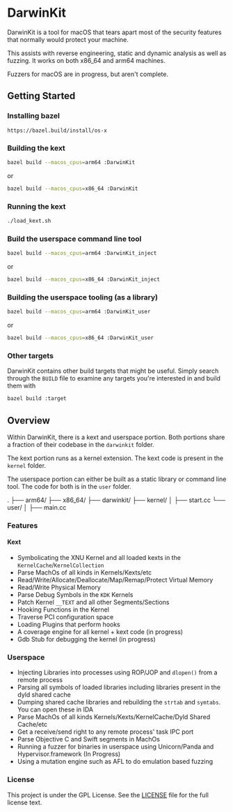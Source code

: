 # DarwinKit
DarwinKit is a tool for macOS that tears apart most of the security features that normally would
protect your machine.

This assists with reverse engineering, static and dynamic analysis as well as fuzzing. It works on both
x86_64 and arm64 machines.

Fuzzers for macOS are in progress, but aren't complete.

## Getting Started
### Installing bazel
```
https://bazel.build/install/os-x
```
### Building the kext
```sh
bazel build --macos_cpus=arm64 :DarwinKit
```
or
```sh
bazel build --macos_cpus=x86_64 :DarwinKit
```
### Running the kext
```sh
./load_kext.sh
```
### Build the userspace command line tool
```sh
bazel build --macos_cpus=arm64 :DarwinKit_inject
```
or
```sh
bazel build --macos_cpus=x86_64 :DarwinKit_inject
```
### Building the userspace tooling (as a library)
```sh
bazel build --macos_cpus=arm64 :DarwinKit_user
```
or
```sh
bazel build --macos_cpus=x86_64 :DarwinKit_user
```
### Other targets
DarwinKit contains other build targets that might be useful. Simply search through the `BUILD` file to
examine any targets you're interested in and build them with
```sh
bazel build :target
```

## Overview
Within DarwinKit, there is a kext and userspace portion. Both portions share a fraction of their codebase in the `darwinkit` folder.

The kext portion runs as a kernel extension. The kext code is present in the `kernel` folder.

The userspace portion can either be built as a static library or command line tool. The code for both is in the `user` folder.

.
├── arm64/
├── x86_64/
├── darwinkit/
├── kernel/
│   ├── start.cc
└── user/
│   ├── main.cc

### Features
####  Kext
- Symbolicating the XNU Kernel and all loaded kexts in the `KernelCache`/`KernelCollection`
- Parse MachOs of all kinds in Kernels/Kexts/etc
- Read/Write/Allocate/Deallocate/Map/Remap/Protect Virtual Memory
- Read/Write Physical Memory
- Parse Debug Symbols in the `KDK` Kernels
- Patch Kernel `__TEXT` and all other Segments/Sections
- Hooking Functions in the Kernel
- Traverse PCI configuration space
- Loading Plugins that perform hooks
- A coverage engine for all kernel + kext code (in progress)
- Gdb Stub for debugging the kernel (in progress)
### Userspace
- Injecting Libraries into processes using ROP/JOP and `dlopen()` from a remote process
- Parsing all symbols of loaded libraries including libraries present in the dyld shared cache
- Dumping shared cache libraries and rebuilding the `strtab` and `symtabs`. You can open these in IDA
- Parse MachOs of all kinds Kernels/Kexts/KernelCache/Dyld Shared Cache/etc
- Get a receive/send right to any remote process' task IPC port
- Parse Objective C and Swift segments in MachOs
- Running a fuzzer for binaries in userspace using Unicorn/Panda and Hypervisor.framework (In Progress)
- Using a mutation engine such as AFL to do emulation based fuzzing

### License
This project is under the GPL License. See the [LICENSE](https://github.com/YungRaj/DarwinKit/blob/main/LICENSE) file for the full license text.
